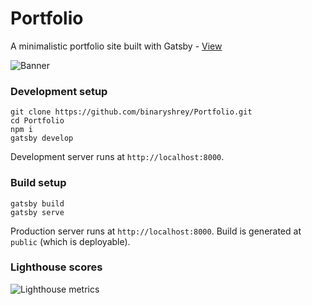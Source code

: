 # Portfolio

A minimalistic portfolio site built with Gatsby - [View](https://binaryshrey.netlify.app/)

![Banner](https://raw.githubusercontent.com/binaryshrey/Portfolio/main/static/Banner.webp)

### Development setup

```
git clone https://github.com/binaryshrey/Portfolio.git
cd Portfolio
npm i
gatsby develop
```

Development server runs at `http://localhost:8000`.

### Build setup

```
gatsby build
gatsby serve
```
Production server runs at `http://localhost:8000`.
Build is generated at `public` (which is deployable).


### Lighthouse scores

![Lighthouse metrics](https://raw.githubusercontent.com/binaryshrey/Portfolio/main/static/Lighthouse.webp)



